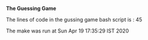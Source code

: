 **The Guessing Game**
 
The lines of code in the gussing game bash script is :
45
  
The make was run at Sun Apr 19 17:35:29 IST 2020 

